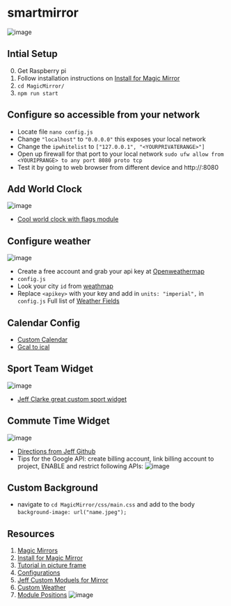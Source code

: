 # smartmirror
![image](https://user-images.githubusercontent.com/44328319/127748662-7a729feb-3b98-46c2-8fbd-2382da42af04.png)

## Intial Setup
0. Get Raspberry pi
1. Follow installation instructions on [Install for Magic Mirror](https://docs.magicmirror.builders/getting-started/installation.html#manual-installation)
2. ```cd MagicMirror/```
3. ```npm run start```

## Configure so accessible from your network
* Locate file ```nano config.js``` 
* Change ```"localhost"``` to ```"0.0.0.0"``` this exposes your local network 
* Change the ```ipwhitelist``` to ```["127.0.0.1", "<YOURPRIVATERANGE>"]```
* Open up firewall for that port to your local network ```sudo ufw allow from <YOURIPRANGE> to any port 8080 proto tcp```
* Test it by going to web browser from different device and http://<yourrasberrypiipaddress>:8080
## Add World Clock
![image](https://user-images.githubusercontent.com/44328319/127729498-5b82c433-6245-4cdc-9e3b-d66055125830.png)
* [Cool world clock with flags module](https://github.com/ulrichwisser/worldclock)
## Configure weather
![image](https://user-images.githubusercontent.com/44328319/127729431-0bfa79a6-5bb0-417b-845e-9e5e0bde9915.png)
* Create a free account and grab your api key at [Openweathermap](https://home.openweathermap.org/api_keys)
* ```config.js```
* Look your city ```id``` from [weathmap](http://bulk.openweathermap.org/sample/city.list.json.gz)
* Replace ```<apikey>``` with your key and add in ```units: "imperial",```  in ```config.js``` 
Full list of [Weather Fields](https://docs.magicmirror.builders/modules/currentweather.html)

## Calendar Config
* [Custom Calendar](https://docs.magicmirror.builders/modules/calendar.html)
* [Gcal to ical](https://hada-tech.com/index.php/2020/09/03/google-calendar-events-display-using-magicmirror-in-raspberry-pi/)

## Sport Team Widget
![image](https://user-images.githubusercontent.com/44328319/127729459-108fa8f1-1e1c-46e4-9daf-72f149569a59.png)

* [Jeff Clarke great custom  sport widget](https://github.com/jclarke0000/MMM-MyScoreboard)

## Commute Time Widget
![image](https://user-images.githubusercontent.com/44328319/127729470-705f1f1d-4f34-4626-9fe9-7dec4b9c0cc2.png)
* [Directions from Jeff Github](https://github.com/jclarke0000/MMM-MyCommute)
* Tips for the Google API: create billing account, link billing account to project, ENABLE and restrict following APIs:
![image](https://user-images.githubusercontent.com/44328319/127744719-dd83cd81-bf9b-4d53-8a06-de512cc74bf9.png)

## Custom Background
* navigate to ```cd MagicMirror/css/main.css``` and add to the body ```background-image: url("name.jpeg");```
## Resources
 1. [Magic Mirrors](https://magicmirror.builders/)
 2. [Install for Magic Mirror](https://docs.magicmirror.builders/getting-started/installation.html#manual-installation)
 3. [Tutorial in picture frame](https://www.instructables.com/DIY-Smart-Mirror-1/)
 4. [Configurations](https://docs.magicmirror.builders/getting-started/configuration.html#raspberry-specific)
 5. [Jeff Custom Moduels for Mirror](https://jeffsnerdyprojects.blogspot.com/2017/07/my-custom-modules-for-my-smart-mirror.html)
 6. [Custom Weather](https://github.com/jclarke0000/MMM-MyWeatherf)
 7. [Module Positions](https://docs.magicmirror.builders/modules/configuration.html#example)
 ![image](https://user-images.githubusercontent.com/44328319/127725218-55448298-ae01-4cb5-bbdc-842aa2369286.png)


